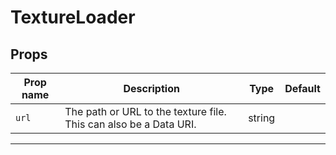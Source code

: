 # TextureLoader

## Props

| Prop name | Description                                                       | Type   | Default |
| --------- | ----------------------------------------------------------------- | ------ | ------- |
|` url       `| The path or URL to the texture file. This can also be a Data URI. | string |         |

---
